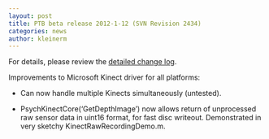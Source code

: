 ```yaml
---
layout: post
title: PTB beta release 2012-1-12 (SVN Revision 2434)
categories: news
author: kleinerm
---
```


For details, please review the [detailed change
log](http://code.google.com/p/psychtoolbox-3/source/detail?r=2434).

Improvements to Microsoft Kinect driver for all platforms:

-   Can now handle multiple Kinects simultaneously (untested).

-   PsychKinectCore(‘GetDepthImage’) now allows return of unprocessed
    raw sensor data in uint16 format, for fast disc writeout.
    Demonstrated in very sketchy KinectRawRecordingDemo.m.
